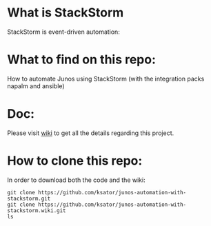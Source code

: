 # What is StackStorm
StackStorm is event-driven automation:

# What to find on this repo:   
How to automate Junos using StackStorm (with the integration packs napalm and ansible)

# Doc: 
Please visit [wiki](https://github.com/ksator/junos-automation-with-stackstorm/wiki) to get all the details regarding this project.  

# How to clone this repo:
In order to download both the code and the wiki: 
```
git clone https://github.com/ksator/junos-automation-with-stackstorm.git
git clone https://github.com/ksator/junos-automation-with-stackstorm.wiki.git
ls
```
